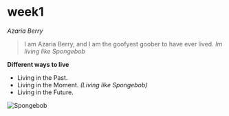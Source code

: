 # week1
*Azaria Berry*
>I am Azaria Berry,
>and I am the goofyest goober
>to have ever lived. *Im living like Spongebob*

**Different ways to live**
* Living in the Past.
* Living in the Moment. *(Living like Spongebob)*
* Living in the Future.

![Spongebob](https://i.pinimg.com/600x315/ee/06/27/ee0627c7c4c597347d5c242fdc4b2e89.jpg)


